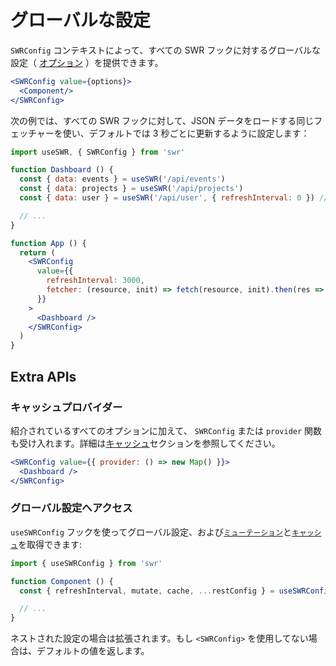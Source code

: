 # グローバルな設定

`SWRConfig` コンテキストによって、すべての SWR フックに対するグローバルな設定（ [オプション](/docs/options) ）を提供できます。

```jsx
<SWRConfig value={options}>
  <Component/>
</SWRConfig>
```

次の例では、すべての SWR フックに対して、JSON データをロードする同じフェッチャーを使い、デフォルトでは 3 秒ごとに更新するように設定します：

```jsx
import useSWR, { SWRConfig } from 'swr'

function Dashboard () {
  const { data: events } = useSWR('/api/events')
  const { data: projects } = useSWR('/api/projects')
  const { data: user } = useSWR('/api/user', { refreshInterval: 0 }) // オーバーライド

  // ...
}

function App () {
  return (
    <SWRConfig
      value={{
        refreshInterval: 3000,
        fetcher: (resource, init) => fetch(resource, init).then(res => res.json())
      }}
    >
      <Dashboard />
    </SWRConfig>
  )
}
```

## Extra APIs

### キャッシュプロバイダー

紹介されているすべてのオプションに加えて、 `SWRConfig` または `provider` 関数も受け入れます。詳細は[キャッシュ](/docs/advanced/cache)セクションを参照してください。

```jsx
<SWRConfig value={{ provider: () => new Map() }}>
  <Dashboard />
</SWRConfig>
```

### グローバル設定へアクセス

`useSWRConfig` フックを使ってグローバル設定、および[`ミューテーション`](/docs/mutation)と[`キャッシュ`](/docs/advanced/cache)を取得できます:

```jsx
import { useSWRConfig } from 'swr'

function Component () {
  const { refreshInterval, mutate, cache, ...restConfig } = useSWRConfig()

  // ...
}
```

ネストされた設定の場合は拡張されます。もし `<SWRConfig>` を使用してない場合は、デフォルトの値を返します。
